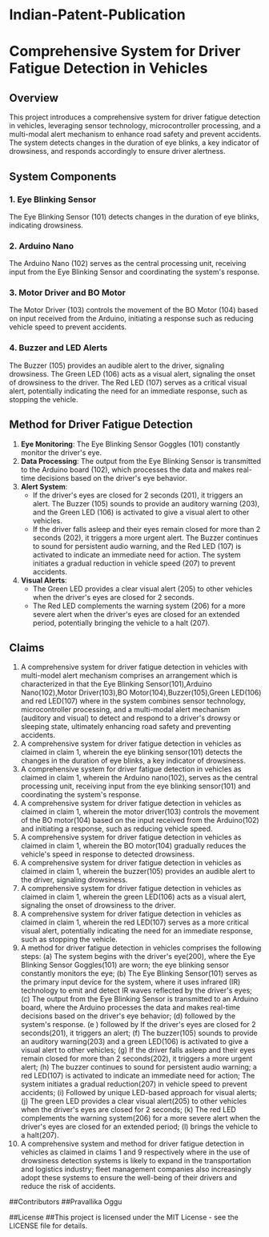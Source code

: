 # Indian-Patent-Publication
# Comprehensive System for Driver Fatigue Detection in Vehicles

## Overview
This project introduces a comprehensive system for driver fatigue detection in vehicles, leveraging sensor technology, microcontroller processing, and a multi-modal alert mechanism to enhance road safety and prevent accidents. The system detects changes in the duration of eye blinks, a key indicator of drowsiness, and responds accordingly to ensure driver alertness.

## System Components

### 1. Eye Blinking Sensor
The Eye Blinking Sensor (101) detects changes in the duration of eye blinks, indicating drowsiness.

### 2. Arduino Nano
The Arduino Nano (102) serves as the central processing unit, receiving input from the Eye Blinking Sensor and coordinating the system's response.

### 3. Motor Driver and BO Motor
The Motor Driver (103) controls the movement of the BO Motor (104) based on input received from the Arduino, initiating a response such as reducing vehicle speed to prevent accidents.

### 4. Buzzer and LED Alerts
The Buzzer (105) provides an audible alert to the driver, signaling drowsiness. The Green LED (106) acts as a visual alert, signaling the onset of drowsiness to the driver. The Red LED (107) serves as a critical visual alert, potentially indicating the need for an immediate response, such as stopping the vehicle.

## Method for Driver Fatigue Detection

1. **Eye Monitoring**: The Eye Blinking Sensor Goggles (101) constantly monitor the driver's eye.
2. **Data Processing**: The output from the Eye Blinking Sensor is transmitted to the Arduino board (102), which processes the data and makes real-time decisions based on the driver's eye behavior.
3. **Alert System**:
   - If the driver's eyes are closed for 2 seconds (201), it triggers an alert. The Buzzer (105) sounds to provide an auditory warning (203), and the Green LED (106) is activated to give a visual alert to other vehicles.
   - If the driver falls asleep and their eyes remain closed for more than 2 seconds (202), it triggers a more urgent alert. The Buzzer continues to sound for persistent audio warning, and the Red LED (107) is activated to indicate an immediate need for action. The system initiates a gradual reduction in vehicle speed (207) to prevent accidents.
4. **Visual Alerts**:
   - The Green LED provides a clear visual alert (205) to other vehicles when the driver's eyes are closed for 2 seconds.
   - The Red LED complements the warning system (206) for a more severe alert when the driver's eyes are closed for an extended period, potentially bringing the vehicle to a halt (207).

## Claims
1. A comprehensive system for driver fatigue detection in vehicles with multi-model alert mechanism comprises an arrangement which is characterized in that the Eye Blinking Sensor(101),Arduino Nano(102),Motor Driver(103),BO Motor(104),Buzzer(105),Green LED(106) and red LED(107) where in the system combines sensor technology, microcontroller processing, and a multi-modal alert mechanism (auditory and visual) to detect and respond to a driver's drowsy or sleeping state, ultimately enhancing road safety and preventing accidents.
2. A comprehensive system for driver fatigue detection in vehicles as claimed in claim 1, wherein the eye blinking sensor(101) detects the changes in the duration of eye blinks, a key indicator of drowsiness.
3. A comprehensive system for driver fatigue detection in vehicles as claimed in claim 1, wherein the Arduino nano(102), serves as the central processing unit, receiving input from the eye blinking sensor(101) and coordinating the system's response.
4. A comprehensive system for driver fatigue detection in vehicles as claimed in claim 1, wherein the motor driver(103) controls the movement of the BO motor(104) based on the input received from the Arduino(102) and initiating a response, such as reducing vehicle speed.
5. A comprehensive system for driver fatigue detection in vehicles as claimed in claim 1, wherein the BO motor(104) gradually reduces the vehicle's speed in response to detected drowsiness.
6. A comprehensive system for driver fatigue detection in vehicles as claimed in claim 1, wherein the buzzer(105) provides an audible alert to the driver, signaling drowsiness.
7. A comprehensive system for driver fatigue detection in vehicles as claimed in claim 1, wherein the green LED(106) acts as a visual alert, signaling the onset of drowsiness to the driver.
8. A comprehensive system for driver fatigue detection in vehicles as claimed in claim 1, wherein the red LED(107) serves as a more critical visual alert, potentially indicating the need for an immediate response, such as stopping the vehicle.
9. A method for driver fatigue detection in vehicles comprises the following steps:
   (a) The system begins with the driver's eye(200), where the Eye Blinking Sensor Goggles(101) are worn; the eye blinking          sensor constantly monitors the eye;
   (b) The Eye Blinking Sensor(101) serves as the primary input device for the system, where it uses infrared (IR) 
       technology to emit and detect IR waves reflected by the driver's eyes;
   (c) The output from the Eye Blinking Sensor is transmitted to an Arduino board, where the Arduino processes the data and         makes real-time decisions based on the driver's eye behavior;
   (d) followed by the system's response.
   (e ) followed by If the driver's eyes are closed for 2 seconds(201), it triggers an alert;
   (f) The buzzer(105) sounds to provide an auditory warning(203) and a green
       LED(106) is activated to give a visual alert to other vehicles;
   (g) If the driver falls asleep and their eyes remain closed for more than 2 seconds(202), it
       triggers a more urgent alert;
   (h) The buzzer continues to sound for persistent audio warning; a red LED(107) is
       activated to indicate an immediate need for action; The system initiates a gradual
       reduction(207) in vehicle speed to prevent accidents;
   (i) Followed by unique LED-based approach for visual alerts;
   (j) The green LED provides a clear visual alert(205) to other vehicles when
       the driver's eyes are closed for 2 seconds;
   (k) The red LED complements the warning system(206) for a more severe alert
       when the driver's eyes are closed for an extended period;
   (l) brings the vehicle to a halt(207).
10. A comprehensive system and method for driver fatigue detection in vehicles as claimed in
claims 1 and 9 respectively where in the use of drowsiness detection systems is likely to
expand in the transportation and logistics industry; fleet management companies also
increasingly adopt these systems to ensure the well-being of their drivers and reduce the risk
of accidents.

##Contributors
##Pravallika Oggu

##License
##This project is licensed under the MIT License - see the LICENSE file for details.
